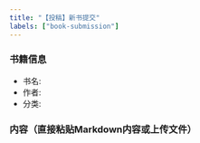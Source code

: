 ```yaml
---
title: "【投稿】新书提交"
labels: ["book-submission"]
---
```


### 书籍信息
- 书名: 
- 作者: 
- 分类: 

### 内容（直接粘贴Markdown内容或上传文件）